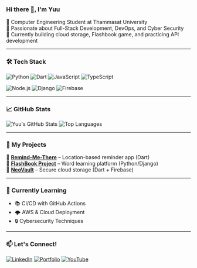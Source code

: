 ### Hi there 👋, I'm Yuu
🔹 Computer Engineering Student at Thammasat University  
🔹 Passionate about Full-Stack Development, DevOps, and Cyber Security  
🔹 Currently building cloud storage, Flashbook game, and practicing API development  

---

### 🛠️ Tech Stack
![Python](https://img.shields.io/badge/Python-3776AB?style=for-the-badge&logo=python&logoColor=white)
![Dart](https://img.shields.io/badge/Dart-0175C2?style=for-the-badge&logo=dart&logoColor=white)
![JavaScript](https://img.shields.io/badge/JavaScript-F7DF1E?style=for-the-badge&logo=javascript&logoColor=black)
![TypeScript](https://img.shields.io/badge/TypeScript-3178C6?style=for-the-badge&logo=typescript&logoColor=white)

![Node.js](https://img.shields.io/badge/Node.js-43853D?style=for-the-badge&logo=node.js&logoColor=white)
![Django](https://img.shields.io/badge/Django-092E20?style=for-the-badge&logo=django&logoColor=white)
![Firebase](https://img.shields.io/badge/Firebase-FFCA28?style=for-the-badge&logo=firebase&logoColor=white)

---

### 📈 GitHub Stats
![Yuu's GitHub Stats](https://github-readme-stats.vercel.app/api?username=Yuutoallalong&show_icons=true&theme=radical)
![Top Languages](https://github-readme-stats.vercel.app/api/top-langs/?username=Yuutoallalong&layout=compact&theme=radical)

---

### 🚀 My Projects
🔹 [**Remind-Me-There**](https://github.com/Yuutoallalong/Remind-Me-There) – Location-based reminder app (Dart)  
🔹 [**FlashBook Project**](https://github.com/Yuutoallalong/FlashBookProject) – Word learning platform (Python/Django)  
🔹 [**NeoVault**](https://github.com/Yuutoallalong/NeoVault) – Secure cloud storage (Dart + Firebase)  

---

### 🌱 Currently Learning
- 📚 CI/CD with GitHub Actions
- 🌩️ AWS & Cloud Deployment
- 🔒 Cybersecurity Techniques

---

### 📫 Let's Connect!
[![LinkedIn](https://img.shields.io/badge/LinkedIn-0A66C2?style=for-the-badge&logo=linkedin&logoColor=white)](https://linkedin.com/in/parathakorn-thanamee)
[![Portfolio](https://img.shields.io/badge/Portfolio-ff5722?style=for-the-badge&logo=codeforces&logoColor=white)](https://yuutoutopia.duckdns.org)
[![YouTube](https://img.shields.io/badge/YouTube-FF0000?style=for-the-badge&logo=youtube&logoColor=white)](https://www.youtube.com/channel/@YuutoUtopia)
